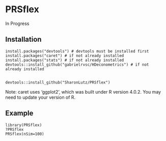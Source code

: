 # PRSflex
In Progress


## Installation
```
install.packages("devtools") # devtools must be installed first
install.packages("caret") # if not already installed 
install.packages("stats") # if not already installed 
devtools::install_github("gabrielrvsc/HDeconometrics") # if not already installed 


devtools::install_github("SharonLutz/PRSflex")
```
Note: caret uses ‘ggplot2’, which was built under R version 4.0.2. You may need to update your version of R.
## Example
```
library(PRSflex)
?PRSflex
PRSflex(nSim=100)
```
